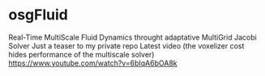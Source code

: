 # osgFluid
Real-Time MultiScale Fluid Dynamics throught adaptative MultiGrid Jacobi Solver
Just a teaser to my private repo
Latest video (the voxelizer cost hides performance of the multiscale solver)
https://www.youtube.com/watch?v=6bIqA6bOA8k
